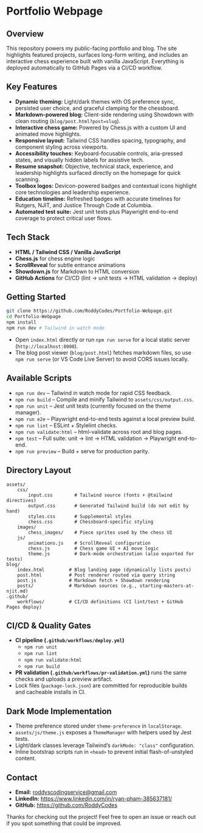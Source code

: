 # Portfolio Webpage

## Overview

This repository powers my public-facing portfolio and blog. The site highlights featured projects, surfaces long-form writing, and includes an interactive chess experience built with vanilla JavaScript. Everything is deployed automatically to GitHub Pages via a CI/CD workflow.

## Key Features

- **Dynamic theming:** Light/dark themes with OS preference sync, persisted user choice, and graceful clamping for the chessboard.
- **Markdown-powered blog:** Client-side rendering using Showdown with clean routing (`blog/post.html?post=slug`).
- **Interactive chess game:** Powered by Chess.js with a custom UI and animated move highlights.
- **Responsive layout:** Tailwind CSS handles spacing, typography, and component styling across viewports.
- **Accessibility touches:** Keyboard-focusable controls, aria-pressed states, and visually hidden labels for assistive tech.
- **Resume snapshot:** Objective, technical stack, experience, and leadership highlights surfaced directly on the homepage for quick scanning.
- **Toolbox logos:** Devicon-powered badges and contextual icons highlight core technologies and leadership experience.
- **Education timeline:** Refreshed badges with accurate timelines for Rutgers, NJIT, and Justice Through Code at Columbia.
- **Automated test suite:** Jest unit tests plus Playwright end-to-end coverage to protect critical user flows.

## Tech Stack

- **HTML / Tailwind CSS / Vanilla JavaScript**
- **Chess.js** for chess engine logic
- **ScrollReveal** for subtle entrance animations
- **Showdown.js** for Markdown to HTML conversion
- **GitHub Actions** for CI/CD (lint → unit tests → HTML validation → deploy)

## Getting Started

```bash
git clone https://github.com/RoddyCodes/Portfolio-Webpage.git
cd Portfolio-Webpage
npm install
npm run dev # Tailwind in watch mode
```

- Open `index.html` directly or run `npm run serve` for a local static server (`http://localhost:8080`).
- The blog post viewer (`blog/post.html`) fetches markdown files, so use `npm run serve` (or VS Code Live Server) to avoid CORS issues locally.

## Available Scripts

- `npm run dev` – Tailwind in watch mode for rapid CSS feedback.
- `npm run build` – Compile and minify Tailwind to `assets/css/output.css`.
- `npm run unit` – Jest unit tests (currently focused on the theme manager).
- `npm run e2e` – Playwright end-to-end tests against a local preview build.
- `npm run lint` – ESLint + Stylelint checks.
- `npm run validate:html` – html-validate across root and blog pages.
- `npm test` – Full suite: unit → lint → HTML validation → Playwright end-to-end.
- `npm run preview` – Build + serve for production parity.

## Directory Layout

```
assets/
    css/
        input.css        # Tailwind source (fonts + @tailwind directives)
        output.css       # Generated Tailwind build (do not edit by hand)
        styles.css       # Supplemental styles
        chess.css        # Chessboard-specific styling
    images/
        chess_images/    # Piece sprites used by the chess UI
    js/
        animations.js    # ScrollReveal configuration
        chess.js         # Chess game UI + AI move logic
        theme.js         # Dark-mode orchestration (also exported for tests)
blog/
    index.html         # Blog landing page (dynamically lists posts)
    post.html          # Post renderer routed via query string
    post.js            # Markdown fetch + Showdown rendering
    posts/             # Markdown sources (e.g., starting-masters-at-njit.md)
.github/
    workflows/         # CI/CD definitions (CI lint/test + GitHub Pages deploy)
```

## CI/CD & Quality Gates

- **CI pipeline (`.github/workflows/deploy.yml`)**
    - `npm run unit`
    - `npm run lint`
    - `npm run validate:html`
    - `npm run build`
- **PR validation (`.github/workflows/pr-validation.yml`)** runs the same checks and uploads a preview artifact.
- Lock files (`package-lock.json`) are committed for reproducible builds and cacheable installs in CI.

## Dark Mode Implementation

- Theme preference stored under `theme-preference` in `localStorage`.
- `assets/js/theme.js` exposes a `ThemeManager` with helpers used by Jest tests.
- Light/dark classes leverage Tailwind’s `darkMode: "class"` configuration.
- Inline bootstrap scripts run in `<head>` to prevent initial flash-of-unstyled content.

## Contact

- **Email:** roddyscodingservice@gmail.com
- **LinkedIn:** https://www.linkedin.com/in/ryan-pham-385637181/
- **GitHub:** https://github.com/RoddyCodes

Thanks for checking out the project! Feel free to open an issue or reach out if you spot something that could be improved.